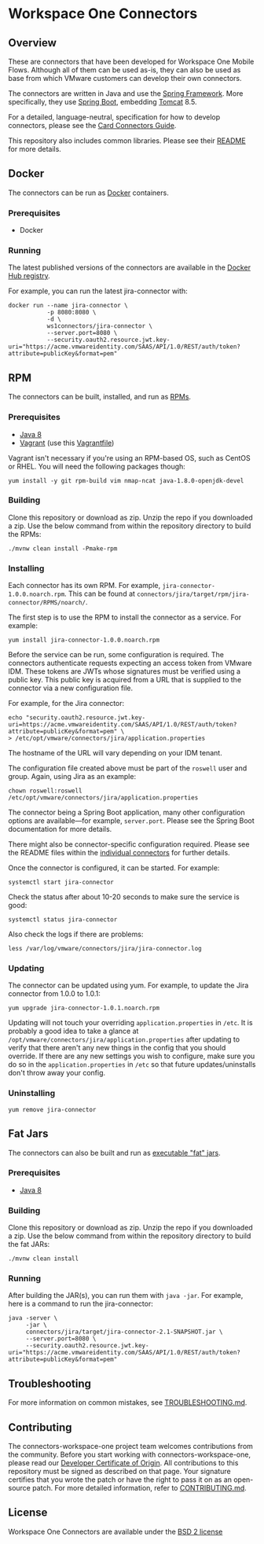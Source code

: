 # Workspace One Connectors

## Overview

These are connectors that have been developed for Workspace One Mobile Flows. Although all of them can be used as-is,
they can also be used as base from which VMware customers can develop their own connectors.

The connectors are written in Java and use the [Spring Framework](https://spring.io/). More specifically, they use
[Spring Boot](https://projects.spring.io/spring-boot/), embedding [Tomcat](http://tomcat.apache.org/) 8.5.

For a detailed, language-neutral, specification for how to develop connectors, please see the
[Card Connectors Guide](https://github.com/vmwaresamples/card-connectors-guide).

This repository also includes common libraries. Please see their [README](https://github.com/vmware/connectors-workspace-one/blob/master/common/README.md) for more details.

## Docker

The connectors can be run as [Docker](https://www.docker.com/) containers.

### Prerequisites

* Docker

### Running

The latest published versions of the connectors are available in the [Docker Hub registry](https://hub.docker.com/u/ws1connectors/).

For example, you can run the latest jira-connector with:

```
docker run --name jira-connector \
           -p 8080:8080 \
           -d \
           ws1connectors/jira-connector \
           --server.port=8080 \
           --security.oauth2.resource.jwt.key-uri="https://acme.vmwareidentity.com/SAAS/API/1.0/REST/auth/token?attribute=publicKey&format=pem"
```

## RPM

The connectors can be built, installed, and run as [RPMs](http://rpm.org/).

### Prerequisites

* [Java 8](https://www.java.com/en/download/help/index_installing.xml)
* [Vagrant](https://www.vagrantup.com/) (use this [Vagrantfile](https://github.com/vmware/connectors-workspace-one/blob/master/Vagrantfile))

Vagrant isn't necessary if you're using an RPM-based OS, such as CentOS or RHEL. You will need the following packages though:

```
yum install -y git rpm-build vim nmap-ncat java-1.8.0-openjdk-devel
```

### Building

Clone this repository or download as zip.
Unzip the repo if you downloaded a zip.
Use the below command from within the repository directory to build the RPMs:

```
./mvnw clean install -Pmake-rpm
```

### Installing

Each connector has its own RPM. For example, `jira-connector-1.0.0.noarch.rpm`. This can be found at `connectors/jira/target/rpm/jira-connector/RPMS/noarch/`.

The first step is to use the RPM to install the connector as a service. For example:

```
yum install jira-connector-1.0.0.noarch.rpm
```

Before the service can be run, some configuration is required. The connectors authenticate requests expecting an access token from VMware IDM. These tokens are JWTs whose signatures must be verified using a public key. This public key is acquired from a URL that is supplied to the connector via a new configuration file.

For example, for the Jira connector:

```
echo "security.oauth2.resource.jwt.key-uri=https://acme.vmwareidentity.com/SAAS/API/1.0/REST/auth/token?attribute=publicKey&format=pem" \
> /etc/opt/vmware/connectors/jira/application.properties
```

The hostname of the URL will vary depending on your IDM tenant.

The configuration file created above must be part of the `roswell` user and group. Again, using Jira as an example:

```
chown roswell:roswell /etc/opt/vmware/connectors/jira/application.properties
```

The connector being a Spring Boot application, many other configuration options are available&mdash;for example, `server.port`. Please see the Spring Boot documentation for more details.

There might also be connector-specific configuration required. Please see the README files within the [individual connectors](https://github.com/vmware/connectors-workspace-one/tree/master/connectors) for further details.

Once the connector is configured, it can be started. For example:

```
systemctl start jira-connector
```

Check the status after about 10-20 seconds to make sure the service is good:

```
systemctl status jira-connector
```

Also check the logs if there are problems:

```
less /var/log/vmware/connectors/jira/jira-connector.log
```

### Updating

The connector can be updated using yum. For example, to update the Jira connector from 1.0.0 to 1.0.1:

```
yum upgrade jira-connector-1.0.1.noarch.rpm
```

Updating will not touch your overriding `application.properties` in `/etc`. It is probably a good idea to take a glance at `/opt/vmware/connectors/jira/application.properties` after updating to verify that there aren't any new things in the config that you should override. If there are any new settings you wish to configure, make sure you do so in the `application.properties` in `/etc` so that future updates/uninstalls don't throw away your config.

### Uninstalling

```
yum remove jira-connector
```

## Fat Jars

The connectors can also be built and run as [executable "fat" jars](https://docs.spring.io/spring-boot/docs/current/reference/html/howto-build.html#howto-create-an-executable-jar-with-maven).

### Prerequisites

* [Java 8](https://www.java.com/en/download/help/index_installing.xml)

### Building

Clone this repository or download as zip.
Unzip the repo if you downloaded a zip.
Use the below command from within the repository directory to build the fat JARs:

```
./mvnw clean install
```

### Running

After building the JAR(s), you can run them with `java -jar`.  For example, here is a command to run the jira-connector:

```
java -server \
     -jar \
     connectors/jira/target/jira-connector-2.1-SNAPSHOT.jar \
     --server.port=8080 \
     --security.oauth2.resource.jwt.key-uri="https://acme.vmwareidentity.com/SAAS/API/1.0/REST/auth/token?attribute=publicKey&format=pem"
```

## Troubleshooting

For more information on common mistakes, see [TROUBLESHOOTING.md](TROUBLESHOOTING.md).

## Contributing

The connectors-workspace-one project team welcomes contributions from the community. Before you start working with
connectors-workspace-one, please read our [Developer Certificate of Origin](https://cla.vmware.com/dco). All
contributions to this repository must be signed as described on that page. Your signature certifies that you wrote
the patch or have the right to pass it on as an open-source patch. For more detailed information, refer
to [CONTRIBUTING.md](CONTRIBUTING.md).

## License

Workspace One Connectors are available under the [BSD 2 license](https://github.com/vmware/connectors-workspace-one/blob/master/LICENSE.txt)
